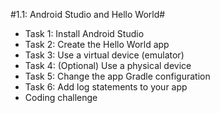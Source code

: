 #1.1: Android Studio and Hello World#

* Task 1: Install Android Studio
* Task 2: Create the Hello World app
* Task 3: Use a virtual device (emulator)
* Task 4: (Optional) Use a physical device
* Task 5: Change the app Gradle configuration
* Task 6: Add log statements to your app
* Coding challenge